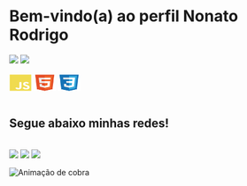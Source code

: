 # Bem-vindo(a) ao perfil Nonato Rodrigo
<div>
       <a href="https://github.com/nonato-rodrigo">
   <a href="https://github.com/nonato-rodrigo"><img height="180em" src="https://github-readme-stats.vercel.app/api?username=nonato-rodrigo&show_icons=true&theme=tokyonight&include_all_commits=true&count_private=true"/></a>
   <img height="180em" src="https://github-readme-stats.vercel.app/api/top-langs/?username=nonato-rodrigo&layout=compact&langs_count=6&theme=tokyonight"/>
  </a>
      </div>
      <div style="display: inline_block"><br>
        <img align="center" alt="Js" height="30" width="40" src="https://raw.githubusercontent.com/devicons/devicon/master/icons/javascript/javascript-plain.svg ">
        <img align="center" alt="HTML" height="30" width="40" src="https://raw.githubusercontent.com/devicons/devicon/master/icons/html5/html5-original.svg ">
        <img align="center" alt="CSS" height="30" width="40" src="https://raw.githubusercontent.com/devicons/devicon/master/icons/css3/css3-original.svg ">
      </div>
       <br>
       
  ## Segue abaixo minhas redes!
  <br>
  <div>
        <a href="https://www.instagram.com/nonatorodrigo7/" target="_blank"><img src="https://img.shields.io/badge/-Instagram-%23E4405F?style=for-the- badge&logo=instagram&logoColor=white" target="_blank"></a>
        <a href = "mailto:nonatororigopinheiro@gmail.com"><img src="https://img.shields.io/badge/-Gmail-%23333?style=for-the- badge&logo=gmail&logoColor=white" alvo ="_blank"></a>
        <a href="https://www.linkedin.com/in/nonato-rodrigo-204a11241/" target="_blank"><img src="https://img.shields.io/badge/-LinkedIn-%230077B5?style= for-the-badge&logo=linkedin&logoColor=white" target="_blank"></a>
       
![ Animação de cobra ](https://github.com/nonato-rodrigo/nonato-rodrigo/blob/output/github-contribution-grid-snake.svg)
    </div>

